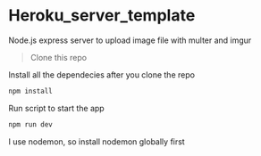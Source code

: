 # Heroku_server_template
Node.js express server to upload image file with multer and imgur

>Clone this repo

<p>Install all the dependecies after you clone the repo<p>

```javascript
npm install
```

<p>Run script to start the app</p>

```javascript
npm run dev
```

<p>I use nodemon, so install nodemon globally first</p>